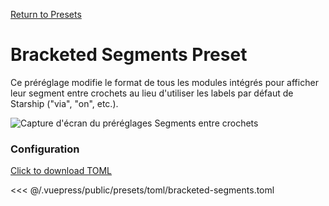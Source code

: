 [Return to Presets](/presets/#bracketed-segments)

# Bracketed Segments Preset

Ce préréglage modifie le format de tous les modules intégrés pour afficher leur segment entre crochets au lieu d'utiliser les labels par défaut de Starship ("via", "on", etc.).

![Capture d'écran du préréglages Segments entre crochets](/presets/img/bracketed-segments.png)

### Configuration

[Click to download TOML](/presets/toml/bracketed-segments.toml)

<<< @/.vuepress/public/presets/toml/bracketed-segments.toml
